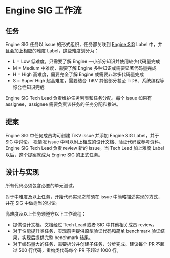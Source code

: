 # Engine SIG 工作流

## 任务

Engine SIG 任务以 issue 的形式组织，任务都关联到 [Engine SIG](https://github.com/tikv/tikv/issues?q=is%3Aissue+is%3Aopen+label%3A%22C%3A+Engine+SIG%22) Label 中，并且会加上相应的难度 Label，这些难度划分为：

- L = Low 低难度，只需要了解 Engine 一小部分知识并使用较少代码量完成
- M = Medium 中难度，需要了解 Engine 多种知识或需要显著代码量完成
- H = High 高难度，需要完全了解 Engine 或需要非常多代码量完成
- S = Super High 超高难度，需要结合 TiKV 其他部分甚至 TiDB、系统编程等综合性知识完成

Engine SIG Tech Lead 负责维护任务列表和任务分配。每个 issue 如果有 assignee，assignee 需要负责该任务的任务分配和推进。

## 提案

Engine SIG 中任何成员均可创建 TiKV issue 并添加 Engine SIG Label，并于 SIG 中讨论。
视情况 issue 中可以附上相应的设计文档、验证代码或参考资料。Engine SIG Tech Lead 负责 review 新的 issue。当 Tech Lead 加上难度 Label 以后，这个提案就成为 Engine SIG 的正式任务。

## 设计与实现

所有代码必须包含必要的单元测试。

对于中难度及以上任务，开始代码实现之前须在 issue 中简略描述实现的方式，并在 SIG 中做适当的讨论。

高难度及以上任务须遵守以下工作流程：

* 提供设计文档。文档经过 Tech Lead 或者 SIG 中其他相关成员 review。
* 对于性能提升类任务，实现前需提供原型验证代码和简单 benchmark 验证结果，实现后提供完整 benchmark 结果。
* 对于编码量大的任务，需要拆分并创建子任务，分步完成。建议每个 PR 不超过 500 行代码，重构类代码每个 PR 不超过 1000 行。
